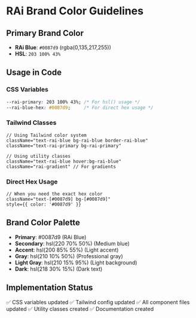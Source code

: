 # RAi Brand Color Guidelines

## Primary Brand Color
- **RAi Blue**: `#0087d9` (rgba(0,135,217,255))
- **HSL**: `203 100% 43%`

## Usage in Code

### CSS Variables
```css
--rai-primary: 203 100% 43%; /* For hsl() usage */
--rai-blue-hex: #0087d9;     /* For direct hex usage */
```

### Tailwind Classes
```tsx
// Using Tailwind color system
className="text-rai-blue bg-rai-blue border-rai-blue"
className="text-rai-primary bg-rai-primary"

// Using utility classes
className="text-rai-blue hover:bg-rai-blue"
className="rai-gradient" // For gradients
```

### Direct Hex Usage
```tsx
// When you need the exact hex color
className="text-[#0087d9] bg-[#0087d9]"
style={{ color: '#0087d9' }}
```

## Brand Color Palette
- **Primary**: #0087d9 (RAi Blue)
- **Secondary**: hsl(220 70% 50%) (Medium blue)
- **Accent**: hsl(200 85% 55%) (Light accent)
- **Gray**: hsl(210 10% 50%) (Professional gray)
- **Light Gray**: hsl(210 15% 95%) (Light background)
- **Dark**: hsl(218 30% 15%) (Dark text)

## Implementation Status
✅ CSS variables updated
✅ Tailwind config updated
✅ All component files updated
✅ Utility classes created
✅ Documentation created